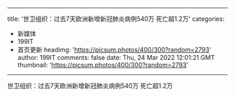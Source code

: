 
---
title: '世卫组织：过去7天欧洲新增新冠肺炎病例540万  死亡超1.2万'
categories: 
 - 新媒体
 - 199IT
 - 首页更新
headimg: 'https://picsum.photos/400/300?random=2793'
author: 199IT
comments: false
date: Thu, 24 Mar 2022 12:01:21 GMT
thumbnail: 'https://picsum.photos/400/300?random=2793'
---

<div>   
世卫组织：过去7天欧洲新增新冠肺炎病例540万  死亡超1.2万  
</div>
            